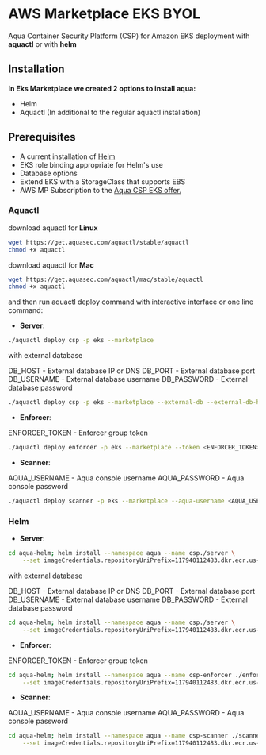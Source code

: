 # AWS Marketplace EKS BYOL

Aqua Container Security Platform (CSP) for Amazon EKS deployment with **aquactl** or with **helm**

## Installation

**In Eks Marketplace we created 2 options to install aqua:**
* Helm
* Aquactl (In additional to the regular aquactl installation)

## Prerequisites

* A current installation of [Helm](https://helm.sh/)
* EKS role binding appropriate for Helm's use
* Database options
* Extend EKS with a StorageClass that supports EBS
* AWS MP Subscription to the [Aqua CSP EKS offer.](https://aws.amazon.com/marketplace/pp/B07KCNBW7B)

### Aquactl

download aquactl for **Linux**

```bash
wget https://get.aquasec.com/aquactl/stable/aquactl
chmod +x aquactl
```

download aquactl for **Mac**

```bash
wget https://get.aquasec.com/aquactl/mac/stable/aquactl
chmod +x aquactl
```

and then run aquactl deploy command with interactive interface or one line command:

* **Server**:
```bash
./aquactl deploy csp -p eks --marketplace
```

with external database

DB_HOST - External database IP or DNS
DB_PORT - External database port
DB_USERNAME - External database username
DB_PASSWORD - External database password

```bash
./aquactl deploy csp -p eks --marketplace --external-db --external-db-host <DB_HOST> --external-db-port <DB_PORT> --external-db-username <DB_USERNAME> --external-db-password <DB_PASSWORD>
```

* **Enforcer**:

ENFORCER_TOKEN - Enforcer group token

```bash
./aquactl deploy enforcer -p eks --marketplace --token <ENFORCER_TOKEN>
```

* **Scanner**:

AQUA_USERNAME - Aqua console username
AQUA_PASSWORD - Aqua console password

```bash
./aquactl deploy scanner -p eks --marketplace --aqua-username <AQUA_USERNAME> --aqua-password <AQUA_PASSWORD>
```

### Helm

* **Server**:
```bash
cd aqua-helm; helm install --namespace aqua --name csp./server \
    --set imageCredentials.repositoryUriPrefix=117940112483.dkr.ecr.us-east-1.amazonaws.com/62da55d2-e19f-4d6d-b78f-4957796d2480/cg-4171980317,imageCredentials.registry=117940112483.dkr.ecr.us-east-1.amazonaws.com/62da55d2-e19f-4d6d-b78f-4957796d2480/cg-4171980317,imageCredentials.create=false,imageCredentials.use=false,db.image.repository=marketplace-database,db.image.tag=4.2.19233-latest,db.persistence.storageClass=gp2,gate.image.repository=marketplace-gateway,gate.image.tag=4.2.19233-latest,web.image.repository=marketplace-console,web.image.tag=4.2.19233-latest,web.service.type=LoadBalancer
```

with external database

DB_HOST - External database IP or DNS
DB_PORT - External database port
DB_USERNAME - External database username
DB_PASSWORD - External database password

```bash
cd aqua-helm; helm install --namespace aqua --name csp./server \
    --set imageCredentials.repositoryUriPrefix=117940112483.dkr.ecr.us-east-1.amazonaws.com/62da55d2-e19f-4d6d-b78f-4957796d2480/cg-4171980317,imageCredentials.registry=117940112483.dkr.ecr.us-east-1.amazonaws.com/62da55d2-e19f-4d6d-b78f-4957796d2480/cg-4171980317,imageCredentials.create=false,imageCredentials.use=false,db.external.enabled=true,db.external.name=scalock,db.external.host=<DB_HOST>,db.external.port=<DB_PORT>,db.external.user=<DB_USER>,db.external.password=<DB_PASSWORD>,db.external.auditName=slk_audit,db.external.auditHost=<DB_HOST>,db.external.auditPort=<DB_PORT>,db.external.auditUser=<DB_USER>,db.external.auditPassword=<DB_PASSWORD>,gate.image.repository=marketplace-gateway,gate.image.tag=4.2.19233-latest,web.image.repository=marketplace-console,web.image.tag=4.2.19233-latest,web.service.type=LoadBalancer
```

* **Enforcer**:

ENFORCER_TOKEN - Enforcer group token

```bash
cd aqua-helm; helm install --namespace aqua --name csp-enforcer ./enforcer \
    --set imageCredentials.repositoryUriPrefix=117940112483.dkr.ecr.us-east-1.amazonaws.com/62da55d2-e19f-4d6d-b78f-4957796d2480/cg-4171980317,imageCredentials.registry=117940112483.dkr.ecr.us-east-1.amazonaws.com/62da55d2-e19f-4d6d-b78f-4957796d2480/cg-4171980317,imageCredentials.create=false,imageCredentials.use=false,enforcerToken=<TOKEN>,gate.host=csp-gateway-svc,image.repository=marketplace-enforcer,image.tag=4.2.19233-latest
```

* **Scanner**:

AQUA_USERNAME - Aqua console username
AQUA_PASSWORD - Aqua console password

```bash
cd aqua-helm; helm install --namespace aqua --name csp-scanner ./scanner \
    --set imageCredentials.repositoryUriPrefix=117940112483.dkr.ecr.us-east-1.amazonaws.com/62da55d2-e19f-4d6d-b78f-4957796d2480/cg-4171980317,image.repository=marketplace-scanner,image.tag=4.2.19233-latest,user=<AQUA_USERNAME>,password=<AQUA_PASSWORD>,serviceAccount=csp-sa,server.serviceName=csp-console-svc
```